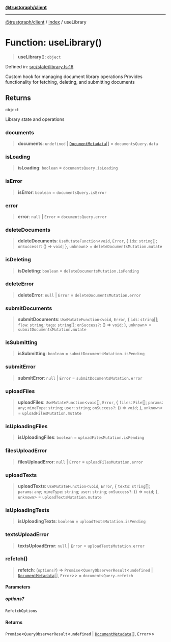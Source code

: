[**@trustgraph/client**](../../README.md)

***

[@trustgraph/client](../../README.md) / [index](../README.md) / useLibrary

# Function: useLibrary()

> **useLibrary**(): `object`

Defined in: [src/state/library.ts:16](https://github.com/trustgraph-ai/trustgraph-ts-client/blob/4700024d623d01d40c50072d60c021f3b6c60b54/src/state/library.ts#L16)

Custom hook for managing document library operations
Provides functionality for fetching, deleting, and submitting documents

## Returns

`object`

Library state and operations

### documents

> **documents**: `undefined` \| [`DocumentMetadata`](../interfaces/DocumentMetadata.md)[] = `documentsQuery.data`

### isLoading

> **isLoading**: `boolean` = `documentsQuery.isLoading`

### isError

> **isError**: `boolean` = `documentsQuery.isError`

### error

> **error**: `null` \| `Error` = `documentsQuery.error`

### deleteDocuments

> **deleteDocuments**: `UseMutateFunction`\<`void`, `Error`, \{ `ids`: `string`[]; `onSuccess?`: () => `void`; \}, `unknown`\> = `deleteDocumentsMutation.mutate`

### isDeleting

> **isDeleting**: `boolean` = `deleteDocumentsMutation.isPending`

### deleteError

> **deleteError**: `null` \| `Error` = `deleteDocumentsMutation.error`

### submitDocuments

> **submitDocuments**: `UseMutateFunction`\<`void`, `Error`, \{ `ids`: `string`[]; `flow`: `string`; `tags`: `string`[]; `onSuccess?`: () => `void`; \}, `unknown`\> = `submitDocumentsMutation.mutate`

### isSubmitting

> **isSubmitting**: `boolean` = `submitDocumentsMutation.isPending`

### submitError

> **submitError**: `null` \| `Error` = `submitDocumentsMutation.error`

### uploadFiles

> **uploadFiles**: `UseMutateFunction`\<`void`[], `Error`, \{ `files`: `File`[]; `params`: `any`; `mimeType`: `string`; `user`: `string`; `onSuccess?`: () => `void`; \}, `unknown`\> = `uploadFilesMutation.mutate`

### isUploadingFiles

> **isUploadingFiles**: `boolean` = `uploadFilesMutation.isPending`

### filesUploadError

> **filesUploadError**: `null` \| `Error` = `uploadFilesMutation.error`

### uploadTexts

> **uploadTexts**: `UseMutateFunction`\<`void`, `Error`, \{ `texts`: `string`[]; `params`: `any`; `mimeType`: `string`; `user`: `string`; `onSuccess?`: () => `void`; \}, `unknown`\> = `uploadTextsMutation.mutate`

### isUploadingTexts

> **isUploadingTexts**: `boolean` = `uploadTextsMutation.isPending`

### textsUploadError

> **textsUploadError**: `null` \| `Error` = `uploadTextsMutation.error`

### refetch()

> **refetch**: (`options?`) => `Promise`\<`QueryObserverResult`\<`undefined` \| [`DocumentMetadata`](../interfaces/DocumentMetadata.md)[], `Error`\>\> = `documentsQuery.refetch`

#### Parameters

##### options?

`RefetchOptions`

#### Returns

`Promise`\<`QueryObserverResult`\<`undefined` \| [`DocumentMetadata`](../interfaces/DocumentMetadata.md)[], `Error`\>\>

